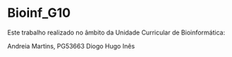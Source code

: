 # Bioinf_G10
Este trabalho realizado no âmbito da Unidade Curricular de Bioinformática:

Andreia Martins, PG53663
Diogo
Hugo 
Inês
